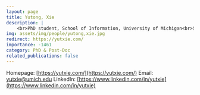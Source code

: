 ```yaml
---
layout: page
title: Yutong, Xie
description: |
    <br>PhD student, School of Information, University of Michigan<br>Sep 2020 -- Present
img: assets/img/people/yutong,xie.jpg
redirect: https://yutxie.com/
importance: -1461
category: PhD & Post-Doc
related_publications: false
---
```

Homepage: [https://yutxie.com/](https://yutxie.com/)
Email: [yutxie@umich.edu](mailto:yutxie@umich.edu)
LinkedIn: [https://www.linkedin.com/in/yutxie](https://www.linkedin.com/in/yutxie)
